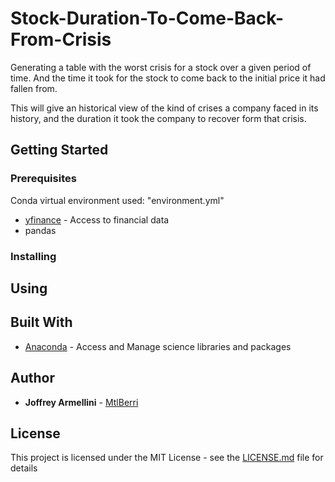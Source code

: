 # Stock-Duration-To-Come-Back-From-Crisis

Generating a table with the worst crisis for a stock over a given period of time.
And the time it took for the stock to come back to the initial price it had fallen from.

This will give an historical view of the kind of crises a company faced in its history, and the duration it took the company to recover form that crisis.




## Getting Started



### Prerequisites

Conda virtual environment used: "environment.yml"

* [yfinance](https://pypi.org/project/yfinance/) - Access to financial data
* pandas


### Installing



## Using



## Built With

* [Anaconda](https://www.anaconda.com/) - Access and Manage science libraries and packages

## Author

* **Joffrey Armellini** - [MtlBerri](https://github.com/mtlberri)

## License

This project is licensed under the MIT License - see the [LICENSE.md](LICENSE.md) file for details
